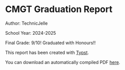 # CMGT Graduation Report

Author: TechnicJelle

School Year: 2024-2025

Final Grade: 9/10! Graduated with Honours!!

This report has been created with [Typst](https://github.com/typst/typst).

You can download an automatically compiled PDF
[here](https://github.com/TechnicJelle/CMGT_GraduationReport/actions/workflows/typst.yml).
